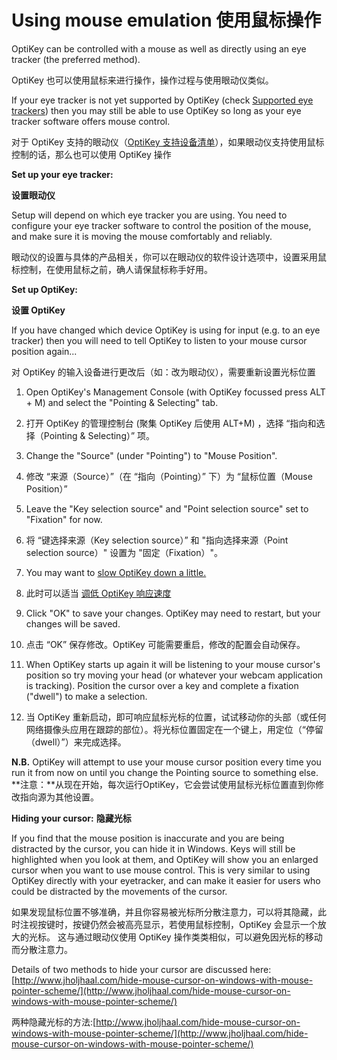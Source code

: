 Using mouse emulation
使用鼠标操作
======


OptiKey can be controlled with a mouse as well as directly using an eye tracker (the preferred method).

OptiKey 也可以使用鼠标来进行操作，操作过程与使用眼动仪类似。

If your eye tracker is not yet supported by OptiKey (check [Supported eye trackers](Supported-eye-trackers.md)) then you may still be able to use OptiKey so long as your eye tracker software offers mouse control.

对于 OptiKey 支持的眼动仪（[OptiKey 支持设备清单](Supported-eye-trackers.md)），如果眼动仪支持使用鼠标控制的话，那么也可以使用 OptiKey 操作

**Set up your eye tracker:**

**设置眼动仪**

Setup will depend on which eye tracker you are using. You need to configure your eye tracker software to control the position of the mouse, and make sure it is moving the mouse comfortably and reliably.

眼动仪的设置与具体的产品相关，你可以在眼动仪的软件设计选项中，设置采用鼠标控制，在使用鼠标之前，确人请保鼠标称手好用。

**Set up OptiKey:**

**设置 OptiKey**

If you have changed which device OptiKey is using for input (e.g. to an eye tracker) then you will need to tell OptiKey to listen to your mouse cursor position again...

对 OptiKey 的输入设备进行更改后（如：改为眼动仪），需要重新设置光标位置

1. Open OptiKey's Management Console (with OptiKey focussed press ALT + M) and select the "Pointing & Selecting" tab.

1. 打开 OptiKey 的管理控制台 (聚集 OptiKey 后使用 ALT+M) ，选择 “指向和选择（Pointing & Selecting）” 项。

2. Change the "Source" (under "Pointing") to "Mouse Position".

2. 修改 “来源（Source）”（在 “指向（Pointing）” 下）为 “鼠标位置（Mouse Position）”

3. Leave the "Key selection source" and "Point selection source" set to "Fixation" for now.
3. 将 “键选择来源（Key selection source）” 和 "指向选择来源（Point selection source）" 设置为 "固定（Fixation）"。

4. You may want to [slow OptiKey down a little.](Speed-up-&-slow-down.md)
4. 此时可以适当 [调低 OptiKey 响应速度](Speed-up-&-slow-down.md)

5. Click "OK" to save your changes. OptiKey may need to restart, but your changes will be saved.

5. 点击 “OK” 保存修改。OptiKey 可能需要重启，修改的配置会自动保存。

6. When OptiKey starts up again it will be listening to your mouse cursor's position so try moving your head (or whatever your webcam application is tracking). Position the cursor over a key and complete a fixation ("dwell") to make a selection.

6. 当 OptiKey 重新启动，即可响应鼠标光标的位置，试试移动你的头部（或任何网络摄像头应用在跟踪的部位）。将光标位置固定在一个键上，用定位（“停留（dwell）”）来完成选择。

**N.B.** OptiKey will attempt to use your mouse cursor position every time you run it from now on until you change the Pointing source to something else.
**注意：**从现在开始，每次运行OptiKey，它会尝试使用鼠标光标位置直到你修改指向源为其他设置。

**Hiding your cursor:**
**隐藏光标**

If you find that the mouse position is inaccurate and you are being distracted by the cursor, you can hide it in Windows. Keys will still be highlighted when you look at them, and OptiKey will show you an enlarged cursor when you want to use mouse control. This is very similar to using OptiKey directly with your eyetracker, and can make it easier for users who could be distracted by the movements of the cursor.

如果发现鼠标位置不够准确，并且你容易被光标所分散注意力，可以将其隐藏，此时注视按键时，按键仍然会被高亮显示，若使用鼠标控制，OptiKey 会显示一个放大的光标。 这与通过眼动仪使用 OptiKey 操作类类相似，可以避免因光标的移动而分散注意力。

Details of two methods to hide your cursor are discussed here:
[http://www.jholjhaal.com/hide-mouse-cursor-on-windows-with-mouse-pointer-scheme/](http://www.jholjhaal.com/hide-mouse-cursor-on-windows-with-mouse-pointer-scheme/)

两种隐藏光标的方法:[http://www.jholjhaal.com/hide-mouse-cursor-on-windows-with-mouse-pointer-scheme/](http://www.jholjhaal.com/hide-mouse-cursor-on-windows-with-mouse-pointer-scheme/)
